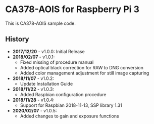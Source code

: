 # CA378-AOIS for Raspberry Pi 3

This is CA378-AOIS sample code.

## History

- **2017/12/20** - v1.0.0: Initial Release
- **2018/02/07** - v1.0.1:
  - Fixed missing of procedure manual
  - Added optical black correction for RAW to DNG conversion
  - Added color management adjustment for still image capturing
- **2018/11/07** - v1.0.2:
  - Update Installation Guide
- **2018/11/22** - v1.0.3:
  - Added Raspbian configuration procedure
- **2018/11/28** - v1.0.4:
  - Support for Raspbian 2018-11-13, SSP library 1.31
- **2020/02/07** - v1.0.5:
  - Added changes to gain and exposure functions
